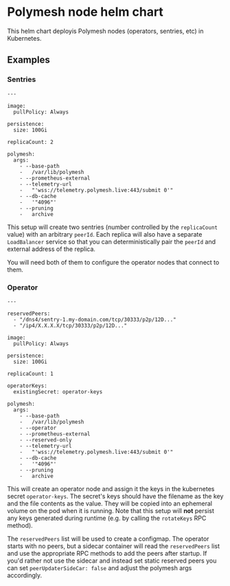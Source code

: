 # Polymesh node helm chart

This helm chart deployis Polymesh nodes (operators, sentries, etc) in Kubernetes.

## Examples

### Sentries

```
---

image:
  pullPolicy: Always

persistence:
  size: 100Gi

replicaCount: 2

polymesh:
  args:
    - --base-path
    -   /var/lib/polymesh
    - --prometheus-external
    - --telemetry-url
    -   "'wss://telemetry.polymesh.live:443/submit 0'"
    - --db-cache
    -   '"4096"'
    - --pruning
    -   archive
```

This setup will create two sentries (number controlled by the `replicaCount` value) with
an arbitrary `peerId`.  Each replica will also have a separate `LoadBalancer` service so
that you can deterministically pair the `peerId` and external address of the replica.

You will need both of them to configure the operator nodes that connect to them.


### Operator

```
---

reservedPeers:
  - "/dns4/sentry-1.my-domain.com/tcp/30333/p2p/12D..."
  - "/ip4/X.X.X.X/tcp/30333/p2p/12D..."

image:
  pullPolicy: Always

persistence:
  size: 100Gi

replicaCount: 1

operatorKeys:
  existingSecret: operator-keys

polymesh:
  args:
    - --base-path
    -   /var/lib/polymesh
    - --operator
    - --prometheus-external
    - --reserved-only
    - --telemetry-url
    -   "'wss://telemetry.polymesh.live:443/submit 0'"
    - --db-cache
    -   '"4096"'
    - --pruning
    -   archive
```

This will create an operator node and assign it the keys in the kubernetes secret `operator-keys`.  The secret's
keys should have the filename as the key and the file contents as the value. They will be copied into an ephemeral
volume on the pod when it is running. Note that this setup will **not** persist any keys generated during runtime
(e.g. by calling the `rotateKeys` RPC method).

The `reservedPeers` list will be used to create a configmap.  The operator starts with no peers, but a sidecar container
will read the `reservedPeers` list and use the appropriate RPC methods to add the peers after startup.  If you'd rather
not use the sidecar and instead set static reserved peers you can set `peerUpdaterSideCar: false` and adjust the
polymesh args accordingly.


